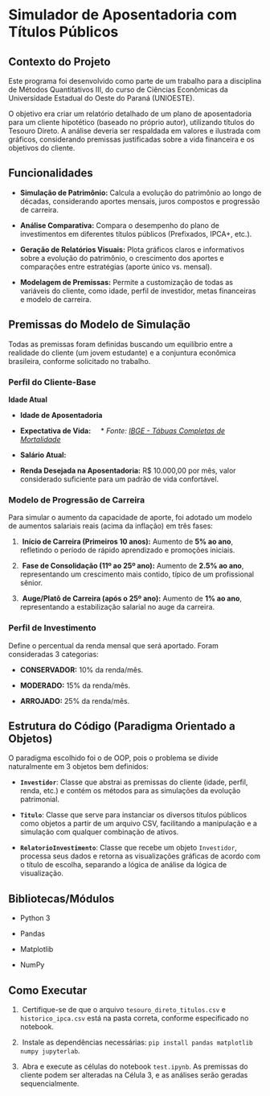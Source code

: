 # Simulador de Aposentadoria com Títulos Públicos
## Contexto do Projeto

Este programa foi desenvolvido como parte de um trabalho para a disciplina de Métodos Quantitativos III, do curso de Ciências Econômicas da Universidade Estadual do Oeste do Paraná (UNIOESTE).

O objetivo era criar um relatório detalhado de um plano de aposentadoria para um cliente hipotético (baseado no próprio autor), utilizando títulos do Tesouro Direto. A análise deveria ser respaldada em valores e ilustrada com gráficos, considerando premissas justificadas sobre a vida financeira e os objetivos do cliente.

## Funcionalidades

- **Simulação de Patrimônio:** Calcula a evolução do patrimônio ao longo de décadas, considerando aportes mensais, juros compostos e progressão de carreira.

- **Análise Comparativa:** Compara o desempenho do plano de investimentos em diferentes títulos públicos (Prefixados, IPCA+, etc.).

- **Geração de Relatórios Visuais:** Plota gráficos claros e informativos sobre a evolução do patrimônio, o crescimento dos aportes e comparações entre estratégias (aporte único vs. mensal).

- **Modelagem de Premissas:** Permite a customização de todas as variáveis do cliente, como idade, perfil de investidor, metas financeiras e modelo de carreira.


## Premissas do Modelo de Simulação

Todas as premissas foram definidas buscando um equilíbrio entre a realidade do cliente (um jovem estudante) e a conjuntura econômica brasileira, conforme solicitado no trabalho.

### Perfil do Cliente-Base

 **Idade Atual**

* **Idade de Aposentadoria**

* **Expectativa de Vida:**
    * *Fonte: [IBGE - Tábuas Completas de Mortalidade](https://www.ibge.gov.br/estatisticas/sociais/populacao/9126-tabuas-completas-de-mortalidade.html)*

* **Salário Atual:**

* **Renda Desejada na Aposentadoria:** R$ 10.000,00 por mês, valor considerado suficiente para um padrão de vida confortável.


### Modelo de Progressão de Carreira

Para simular o aumento da capacidade de aporte, foi adotado um modelo de aumentos salariais reais (acima da inflação) em três fases:

1.  **Início de Carreira (Primeiros 10 anos):** Aumento de **5% ao ano**, refletindo o período de rápido aprendizado e promoções iniciais.

2.  **Fase de Consolidação (11º ao 25º ano):** Aumento de **2.5% ao ano**, representando um crescimento mais contido, típico de um profissional sênior.

3.  **Auge/Platô de Carreira (após o 25º ano):** Aumento de **1% ao ano**, representando a estabilização salarial no auge da carreira.


### Perfil de Investimento

Define o percentual da renda mensal que será aportado. Foram consideradas 3 categorias:

* **CONSERVADOR:** 10% da renda/mês.

* **MODERADO:** 15% da renda/mês.

* **ARROJADO:** 25% da renda/mês.



## Estrutura do Código (Paradigma Orientado a Objetos)

O paradigma escolhido foi o de OOP, pois o problema se divide naturalmente em 3 objetos bem definidos:

* **`Investidor`**: Classe que abstrai as premissas do cliente (idade, perfil, renda, etc.) e contém os métodos para as simulações da evolução patrimonial.

* **`Titulo`**: Classe que serve para instanciar os diversos títulos públicos como objetos a partir de um arquivo CSV, facilitando a manipulação e a simulação com qualquer combinação de ativos.

* **`RelatorioInvestimento`**: Classe que recebe um objeto `Investidor`, processa seus dados e retorna as visualizações gráficas de acordo com o título de escolha, separando a lógica de análise da lógica de visualização.



## Bibliotecas/Módulos

* Python 3

* Pandas

* Matplotlib

* NumPy


## Como Executar

1.  Certifique-se de que o arquivo `tesouro_direto_titulos.csv` e `historico_ipca.csv` está na pasta correta, conforme especificado no notebook.

2.  Instale as dependências necessárias: `pip install pandas matplotlib numpy jupyterlab`.

3.  Abra e execute as células do notebook `test.ipynb`. As premissas do cliente podem ser alteradas na Célula 3, e as análises serão geradas sequencialmente.
